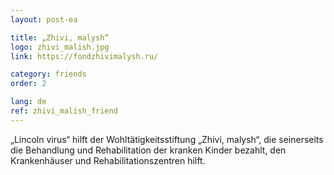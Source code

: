```yaml
---
layout: post-ea

title: „Zhivi, malysh“
logo: zhivi_malish.jpg
link: https://fondzhivimalysh.ru/

category: friends
order: 2

lang: de
ref: zhivi_malish_friend
---
```


„Lincoln virus“ hilft der Wohltätigkeitsstiftung „Zhivi, malysh“, die seinerseits die Behandlung und Rehabilitation der kranken Kinder bezahlt, den Krankenhäuser und Rehabilitationszentren hilft.
